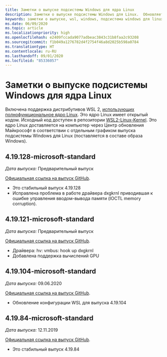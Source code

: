 ```yaml
---
title: Заметки о выпуске подсистемы Windows для ядра Linux
description: Заметки о выпуске подсистемы Windows для Linux.  Обновляется ежемесячно.
keywords: заметки о выпуске, wsl, windows, подсистема windows для linux, windowssubsystem, ubuntu, ядро
ms.date: 06/09/2020
ms.topic: article
ms.localizationpriority: high
ms.openlocfilehash: e2409fccada9077adbeac3843c31b8faa2c93208
ms.sourcegitcommit: f1b049a1276782d4f2754f46a8d2025b598a0784
ms.translationtype: HT
ms.contentlocale: ru-RU
ms.lasthandoff: 09/01/2020
ms.locfileid: "85336057"
---
```

# <a name="release-notes-for-windows-subsystem-for-linux-kernel"></a>Заметки о выпуске подсистемы Windows для ядра Linux

Включена поддержка дистрибутивов WSL 2, [использующих полнофункциональное ядро Linux](https://devblogs.microsoft.com/commandline/shipping-a-linux-kernel-with-windows/). Это ядро Linux имеет открытый кодом. Исходный код доступен в репозитории [WSL2-Linux-Kernel](https://github.com/microsoft/WSL2-Linux-Kernel). Это ядро Linux доставляется на компьютер через Центр обновления Майкрософт в соответствии с отдельным графиком выпуска подсистемы Windows для Linux (поставляется в составе образа Windows).

## <a name="419128-microsoft-standard"></a>4.19.128-microsoft-standard
*Дата выпуска:* Предварительный выпуск

[Официальная ссылка на выпуск GitHub](https://github.com/microsoft/WSL2-Linux-Kernel/releases/tag/4.19.128-microsoft-standard).

* Это стабильный выпуск 4.19.128
* Исправлена проблема в работе драйвера dxgkrnl приводившая к ошибке управления вводом-вывода памяти (IOCTL memory corruption).

## <a name="419121-microsoft-standard"></a>4.19.121-microsoft-standard
*Дата выпуска:* Предварительный выпуск

[Официальная ссылка на выпуск GitHub](https://github.com/microsoft/WSL2-Linux-Kernel/releases/tag/4.19.121-microsoft-standard).

* Драйвера: hv: vmbus: hook up dxgkrnl
* Добавлена поддержка вычислений GPU

## <a name="419104-microsoft-standard"></a>4.19.104-microsoft-standard
*Дата выпуска:* 09.06.2020 

[Официальная ссылка на выпуск GitHub](https://github.com/microsoft/WSL2-Linux-Kernel/releases/tag/4.19.104-microsoft-standard).

* Обновление конфигурации WSL для выпуска 4.19.104

## <a name="41984-microsoft-standard"></a>4.19.84-microsoft-standard
*Дата выпуска:* 12.11.2019 

[Официальная ссылка на выпуск GitHub](https://github.com/microsoft/WSL2-Linux-Kernel/releases/tag/4.19.84-microsoft-standard).

* Это стабильный выпуск 4.19.84

